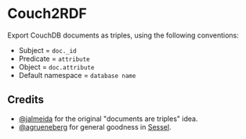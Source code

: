 # Couch2RDF

Export CouchDB documents as triples, using the following conventions:

* Subject = ``doc._id``
* Predicate = ``attribute``
* Object = ``doc.attribute``
* Default namespace = ``database name``

## Credits

* [@jalmeida](https://github.com/jonasalmeida) for the original "documents are triples" idea.
* [@agrueneberg](https://github.com/agrueneberg) for general goodness in [Sessel](https://github.com/agrueneberg/Sessel).
